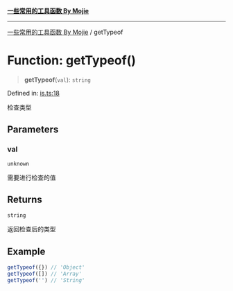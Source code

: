 [**一些常用的工具函数 By Mojie**](../README.md)

***

[一些常用的工具函数 By Mojie](../globals.md) / getTypeof

# Function: getTypeof()

> **getTypeof**(`val`): `string`

Defined in: [is.ts:18](https://github.com/mojiefong/utils/blob/8d43a08c9cee3486bdce98ae9522c4a66e3c2c71/src/is.ts#L18)

检查类型

## Parameters

### val

`unknown`

需要进行检查的值

## Returns

`string`

返回检查后的类型

## Example

``` typescript
getTypeof({}) // 'Object'
getTypeof([]) // 'Array'
getTypeof('') // 'String'
```
